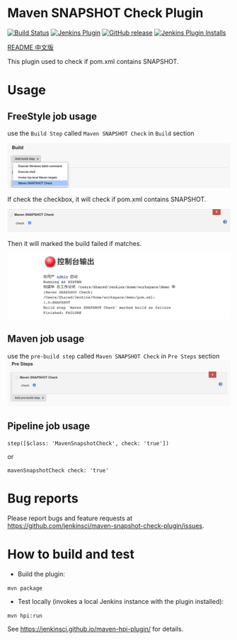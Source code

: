 # Maven SNAPSHOT Check Plugin

[![Build Status](https://ci.jenkins.io/buildStatus/icon?job=Plugins%2Fmaven-snapshot-check-plugin%2Fmaster)](https://ci.jenkins.io/job/Plugins/job/maven-snapshot-check-plugin/job/master/)
[![Jenkins Plugin](https://img.shields.io/jenkins/plugin/v/maven-snapshot-check.svg)](https://plugins.jenkins.io/maven-snapshot-check)
[![GitHub release](https://img.shields.io/github/release/jenkinsci/maven-snapshot-check-plugin.svg?label=changelog)](https://github.com/jenkinsci/maven-snapshot-check-plugin/releases/latest)
[![Jenkins Plugin Installs](https://img.shields.io/jenkins/plugin/i/maven-snapshot-check.svg?color=blue)](https://plugins.jenkins.io/maven-snapshot-check)

[README 中文版](README.zh.md)

This plugin  used to check if pom.xml contains SNAPSHOT.


# Usage

## FreeStyle job usage

use the `Build Step` called `Maven SNAPSHOT Check` in `Build` section

![add-build-step](images/add-build-step.png)

If check the checkbox, it will check if pom.xml contains SNAPSHOT. 

![maven-snapshot-check-plugin-usage](images/maven-snapshot-check-plugin-usage.png)

Then it will marked the build failed if matches.

![job-build-console-output](images/job-build-console-output.png)

## Maven job usage

use the `pre-build step` called `Maven SNAPSHOT Check` in `Pre Steps` section
![pre-build-step](images/pre-build-step.png)

## Pipeline  job usage
```
step([$class: 'MavenSnapshotCheck', check: 'true'])
```
or
```
mavenSnapshotCheck check: 'true'
```

# Bug reports
Please report bugs and feature requests at https://github.com/jenkinsci/maven-snapshot-check-plugin/issues.

# How to build and test
* Build the plugin:

`mvn package`

* Test locally (invokes a local Jenkins instance with the plugin installed):

`mvn hpi:run`

See https://jenkinsci.github.io/maven-hpi-plugin/ for details.
